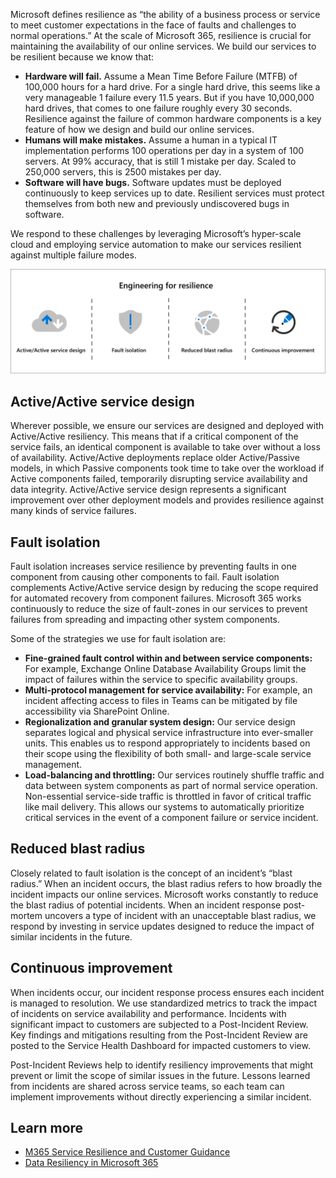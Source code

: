 Microsoft defines resilience as “the ability of a business process or service to meet customer expectations in the face of faults and challenges to normal operations.” At the scale of Microsoft 365, resilience is crucial for maintaining the availability of our online services. We build our services to be resilient because we know that:

- **Hardware will fail.** Assume a Mean Time Before Failure (MTFB) of 100,000 hours for a hard drive. For a single hard drive, this seems like a very manageable 1 failure every 11.5 years. But if you have 10,000,000 hard drives, that comes to one failure roughly every 30 seconds. Resilience against the failure of common hardware components is a key feature of how we design and build our online services.
- **Humans will make mistakes.** Assume a human in a typical IT implementation performs 100 operations per day in a system of 100 servers. At 99% accuracy, that is still 1 mistake per day. Scaled to 250,000 servers, this is 2500 mistakes per day.
- **Software will have bugs.** Software updates must be deployed continuously to keep services up to date. Resilient services must protect themselves from both new and previously undiscovered bugs in software.

We respond to these challenges by leveraging Microsoft’s hyper-scale cloud and employing service automation to make our services resilient against multiple failure modes.

![A graphic representation of engineering for resilience principles - active/active service design, fault isolation, reduced blast radius, and continuous improvement](../media/engineering-resilience-principles.png)

## Active/Active service design

Wherever possible, we ensure our services are designed and deployed with Active/Active resiliency. This means that if a critical component of the service fails, an identical component is available to take over without a loss of availability. Active/Active deployments replace older Active/Passive models, in which Passive components took time to take over the workload if Active components failed, temporarily disrupting service availability and data integrity. Active/Active service design represents a significant improvement over other deployment models and provides resilience against many kinds of service failures.

## Fault isolation

Fault isolation increases service resilience by preventing faults in one component from causing other components to fail. Fault isolation complements Active/Active service design by reducing the scope required for automated recovery from component failures. Microsoft 365 works continuously to reduce the size of fault-zones in our services to prevent failures from spreading and impacting other system components.

Some of the strategies we use for fault isolation are:

- **Fine-grained fault control within and between service components:** For example, Exchange Online Database Availability Groups limit the impact of failures within the service to specific availability groups.
- **Multi-protocol management for service availability:** For example, an incident affecting access to files in Teams can be mitigated by file accessibility via SharePoint Online.
- **Regionalization and granular system design:** Our service design separates logical and physical service infrastructure into ever-smaller units. This enables us to respond appropriately to incidents based on their scope using the flexibility of both small- and large-scale service management.
- **Load-balancing and throttling:** Our services routinely shuffle traffic and data between system components as part of normal service operation. Non-essential service-side traffic is throttled in favor of critical traffic like mail delivery. This allows our systems to automatically prioritize critical services in the event of a component failure or service incident.

## Reduced blast radius

Closely related to fault isolation is the concept of an incident’s “blast radius.” When an incident occurs, the blast radius refers to how broadly the incident impacts our online services. Microsoft works constantly to reduce the blast radius of potential incidents. When an incident response post-mortem uncovers a type of incident with an unacceptable blast radius, we respond by investing in service updates designed to reduce the impact of similar incidents in the future.

## Continuous improvement

When incidents occur, our incident response process ensures each incident is managed to resolution. We use standardized metrics to track the impact of incidents on service availability and performance. Incidents with significant impact to customers are subjected to a Post-Incident Review. Key findings and mitigations resulting from the Post-Incident Review are posted to the Service Health Dashboard for impacted customers to view.

Post-Incident Reviews help to identify resiliency improvements that might prevent or limit the scope of similar issues in the future. Lessons learned from incidents are shared across service teams, so each team can implement improvements without directly experiencing a similar incident.

## Learn more

- [M365 Service Resilience and Customer Guidance](https://aka.ms/M365ServiceResilienceGuidance?azure-portal=true)
- [Data Resiliency in Microsoft 365](https://docs.microsoft.com/office365/Enterprise/office-365-data-resiliency-overview?azure-portal=true)

